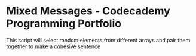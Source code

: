 # Mixed Messages - Codecademy Programming Portfolio

This script will select random elements from different arrays and pair them together to make a cohesive sentence